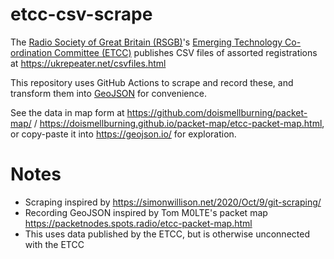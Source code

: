 # etcc-csv-scrape

The [Radio Society of Great Britain (RSGB)]()'s [Emerging Technology Co-ordination Committee (ETCC)](https://ukrepeater.net/about.html)
publishes CSV files of assorted registrations at https://ukrepeater.net/csvfiles.html

This repository uses GitHub Actions to scrape and record these,
and transform them into [GeoJSON](https://geojson.org/) for convenience.

See the data in map form at https://github.com/doismellburning/packet-map/ / https://doismellburning.github.io/packet-map/etcc-packet-map.html,
or copy-paste it into https://geojson.io/ for exploration.

# Notes

* Scraping inspired by https://simonwillison.net/2020/Oct/9/git-scraping/
* Recording GeoJSON inspired by Tom M0LTE's packet map https://packetnodes.spots.radio/etcc-packet-map.html
* This uses data published by the ETCC, but is otherwise unconnected with the ETCC
